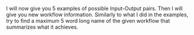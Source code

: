 I will now give you 5 examples of possible Input-Output pairs. Then I will give you new workflow information. Similarly to what I did in the examples, try to find a maximum 5 word long name of the given workflow that summarizes what it achieves.

